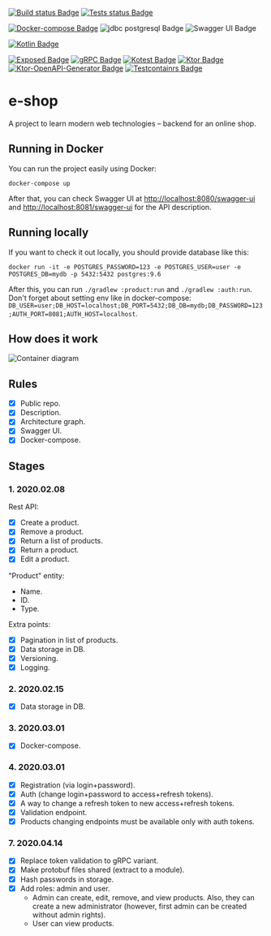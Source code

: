 [![Build status Badge](https://github.com/SerVB/e-shop/workflows/Build/badge.svg)](https://github.com/SerVB/e-shop/actions)
[![Tests status Badge](https://github.com/SerVB/e-shop/workflows/Tests/badge.svg)](https://github.com/SerVB/e-shop/actions)

[![Docker-compose Badge](https://img.shields.io/badge/docker-compose-blue.svg)](https://docs.docker.com/compose/)
![jdbc postgresql Badge](https://img.shields.io/badge/jdbc-postgresql-darkblue.svg)
![Swagger UI Badge](https://img.shields.io/badge/swagger-ui-black.svg)

[![Kotlin Badge](https://img.shields.io/badge/Kotlin-1.3.71-green.svg)](https://kotlinlang.org/)

[![Exposed Badge](https://img.shields.io/badge/Exposed-0.22.1-green.svg)](https://github.com/papsign/Ktor-OpenAPI-Generator)
[![gRPC Badge](https://img.shields.io/badge/gRPC-1.28.0-388.svg)](https://grpc.io/)
[![Kotest Badge](https://img.shields.io/badge/Kotest-4.0.2-green.svg)](https://github.com/kotest/kotest)
[![Ktor Badge](https://img.shields.io/badge/Ktor-1.3.2-green.svg)](https://ktor.io/)
[![Ktor-OpenAPI-Generator Badge](https://img.shields.io/badge/Ktor%20OpenAPI%20Generator-646f366-green.svg)](https://github.com/papsign/Ktor-OpenAPI-Generator)
[![Testcontainrs Badge](https://img.shields.io/badge/Testcontainers-1.13.0-blue.svg)](https://www.testcontainers.org/)
# e-shop
A project to learn modern web technologies – backend for an online shop.

## Running in Docker
You can run the project easily using Docker:
```shell script
docker-compose up
```

After that, you can check Swagger UI at <http://localhost:8080/swagger-ui> and <http://localhost:8081/swagger-ui> for the API description.

## Running locally
If you want to check it out locally, you should provide database like this:
```shell script
docker run -it -e POSTGRES_PASSWORD=123 -e POSTGRES_USER=user -e POSTGRES_DB=mydb -p 5432:5432 postgres:9.6
```

After this, you can run `./gradlew :product:run` and `./gradlew :auth:run`. Don't forget about setting env like in docker-compose: `DB_USER=user;DB_HOST=localhost;DB_PORT=5432;DB_DB=mydb;DB_PASSWORD=123;AUTH_PORT=8081;AUTH_HOST=localhost`.

## How does it work
![Container diagram](https://kroki.io/c4plantuml/svg/eNqdVFtv2jAUfvevOOOJaXSjWyv1sZSg9YIgI-nQniITm2A1sSPbKUPT_vuOjQNUjbapeYh0Ts53Of6sXBtLtW2qkrwTMi8bxmF8kY2VtFRIrj_W7hOZjn7MH9MsncdZNF_O2np5l95m08nXySzqvyfEClsivMUCE7TQtIK10sDPzEbVhMRcGyX7jeF6AI_-3RuBK0Gtw1QPuZKdsbzKblQjGdW7Ps_cFxxuR-AXAXwOamEiq7ViTW4zWovD9Flowii-g1FdlyKnVijZw4kHZUshB_BglXZ1rNWzYNwELxCgBtaNzB2IlsLu4FlQWEyS1FGi304rtLGblz5c5y0mPO7_DUSrPlu1J7Gn8-tH1NIVNdxLKGMLzZNvU1clKIxyh2WFxNCqvb9OcufIReeM_ZPWx6t5IYzVnvOUH6hk-wUNNwYbBhV_E7LgZbgmnckulX4ysBWIa107xavh1RBqpXHt-2Q--3SbpjHyvSI7yeaEyXUDy3kHi6PJZlwUm5XqvnCv2b9jXIxaPAWa57ggWPXEpfd6ORxenkPQKRbxeOANBELJ7RadBfNdYi8yXnDK8JJqVfkD3WrhNK3yQhdfPgeZyc9aGc4-3Ec3KPc3qeMOx7jfJOKwR4VrLpn_p_wB7QiCdA==)

## Rules
- [x] Public repo.
- [x] Description.
- [x] Architecture graph.
- [x] Swagger UI.
- [x] Docker-compose.

## Stages
### 1. 2020.02.08
Rest API:
- [x] Create a product.
- [x] Remove a product.
- [x] Return a list of products.
- [x] Return a product.
- [x] Edit a product.

"Product" entity:
* Name.
* ID.
* Type.

Extra points:
- [x] Pagination in list of products.
- [x] Data storage in DB.
- [x] Versioning.
- [x] Logging.

### 2. 2020.02.15
- [x] Data storage in DB.

### 3. 2020.03.01
- [x] Docker-compose.

### 4. 2020.03.01
- [x] Registration (via login+password).
- [x] Auth (change login+password to access+refresh tokens).
- [x] A way to change a refresh token to new access+refresh tokens.
- [x] Validation endpoint.
- [x] Products changing endpoints must be available only with auth tokens.

### 7. 2020.04.14
- [x] Replace token validation to gRPC variant.
- [x] Make protobuf files shared (extract to a module).
- [x] Hash passwords in storage.
- [x] Add roles: admin and user.
    - Admin can create, edit, remove, and view products. Also, they can create a new administrator (however, first admin can be created without admin rights).
    - User can view products.

